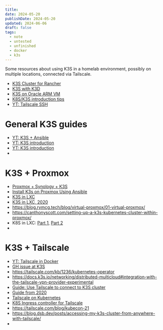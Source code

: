 ```yaml
---
title: 
date: 2024-05-20
publishDate: 2024-05-20
updated: 2024-06-06
draft: false
tags:
  - note
  - untested
  - unfinished
  - docker
  - k3s
---
```

 
Some resources about using K3S in a homelab environment, possibly on multiple locations, connected via Tailscale.

- [K3S Cluster for Rancher](https://ranchermanager.docs.rancher.com/how-to-guides/new-user-guides/kubernetes-cluster-setup/k3s-for-rancher)
- [K3S with K3D](https://akyriako.medium.com/provision-a-high-availability-k3s-cluster-with-k3d-a7519f476c9c)
- [K3S on Oracle ARM VM](https://medium.com/@danbowden/deploying-kubernetes-k3s-to-an-arm-based-vm-on-oracle-with-argocd-cert-manager-gitlabs-ci-and-2ff7e01cbbeb)
- [K8S/K3S introduction tips](https://www.reddit.com/r/kubernetes/s/hCaFyqwCXA)
- [YT: Tailscale SSH](https://www.youtube.com/watch?v=08clF9srJ2k)

# General K3S guides

- [YT: K3S + Ansible](https://www.youtube.com/watch?v=CbkEWcUZ7zM&pp=ygUNazNzIHRhaWxzY2FsZQ%3D%3D)
- [YT: K3S introduction](https://www.youtube.com/watch?v=UoOcLXfa8EU&pp=ygUNazNzIHRhaWxzY2FsZQ%3D%3D)
- [YT: K3S introduction](https://www.youtube.com/watch?v=UdjhFLV1yt8&pp=ygUNazNzIHRhaWxzY2FsZQ%3D%3D)
- 

# K3S + Proxmox

- [Proxmox + Synology + K3S](https://community.veeam.com/kubernetes-korner-90/creating-a-pks-home-lab-proxmox-synology-k3s-6706)
- [Install K3s on Proxmox Using Ansible](https://dev.to/algo7/install-k3s-on-proxmox-using-ansible-20j1)
- [K3S in LXC](https://betterprogramming.pub/rancher-k3s-kubernetes-on-proxmox-containers-2228100e2d13)
- [K3S in LXC, 2020](https://gist.github.com/triangletodd/02f595cd4c0dc9aac5f7763ca2264185)
- https://blog.rymcg.tech/blog/virtual-proxmox/01-virtual-proxmox/
- https://canthonyscott.com/setting-up-a-k3s-kubernetes-cluster-within-proxmox/
- K8S in LXC: [Part 1](https://kevingoos.medium.com/kubernetes-inside-proxmox-lxc-cce5c9927942), [Part 2](https://kevingoos.medium.com/installing-k3s-in-an-lxc-container-2fc24b655b93)
- 

# K3S + Tailscale

- [YT: Tailscale in Docker](https://www.youtube.com/watch?v=tqvvZhGrciQ&pp=ygUNazNzIHRhaWxzY2FsZQ%3D%3D)
- [GH issue at K3S](https://github.com/k3s-io/k3s/issues/7353)
- https://tailscale.com/kb/1236/kubernetes-operator
- https://docs.k3s.io/networking/distributed-multicloud#integration-with-the-tailscale-vpn-provider-experimental
- [Guide: Use Tailscale to connect to K3S cluster](https://haseebmajid.dev/posts/2023-12-20-til-how-to-use-tailscale-to-connect-to-k3s-pi-cluster/)
- [Guide from 2020](https://weberc2.github.io/posts/k3s-tailscale.html)
- [Tailscale on Kubernetes](https://tailscale.com/kb/1185/kubernetes)
- [K8S Ingress controller for Tailscale](https://github.com/valentinalexeev/tailscale-ingress-controller)
- https://tailscale.com/blog/kubecon-21
- https://blog.dsb.dev/posts/accessing-my-k3s-cluster-from-anywhere-with-tailscale/
- 